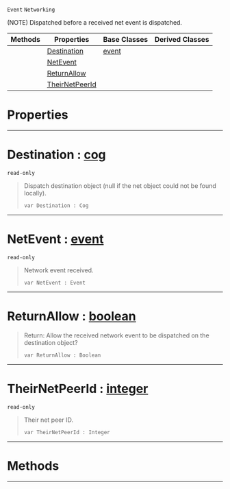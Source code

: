  `Event` `Networking`



(NOTE) Dispatched before a received net event is dispatched.

|Methods|Properties|Base Classes|Derived Classes|
|---|---|---|---|
| |[ Destination](https://github.com/ZilchEngine/ZilchDocs/blob/master/code_reference/class_reference/neteventreceived.markdown#destination-zilch-engine)|[event](https://github.com/ZilchEngine/ZilchDocs/blob/master/code_reference/class_reference/event.markdown)| |
| |[ NetEvent](https://github.com/ZilchEngine/ZilchDocs/blob/master/code_reference/class_reference/neteventreceived.markdown#netevent-zilch-engine-doc)| | |
| |[ ReturnAllow](https://github.com/ZilchEngine/ZilchDocs/blob/master/code_reference/class_reference/neteventreceived.markdown#returnallow-zilch-engine)| | |
| |[ TheirNetPeerId](https://github.com/ZilchEngine/ZilchDocs/blob/master/code_reference/class_reference/neteventreceived.markdown#theirnetpeerid-zilch-engi)| | |


 #  Properties


---  
 #  Destination : [cog](https://github.com/ZilchEngine/ZilchDocs/blob/master/code_reference/class_reference/cog.markdown)

 `read-only`

> Dispatch destination object (null if the net object could not be found locally).
> ``` lang=cpp, name=Nada
> var Destination : Cog


---  
 #  NetEvent : [event](https://github.com/ZilchEngine/ZilchDocs/blob/master/code_reference/class_reference/event.markdown)

 `read-only`

> Network event received.
> ``` lang=cpp, name=Nada
> var NetEvent : Event


---  
 #  ReturnAllow : [boolean](https://github.com/ZilchEngine/ZilchDocs/blob/master/code_reference/nada_base_types/boolean.markdown)

> Return: Allow the received network event to be dispatched on the destination object?
> ``` lang=cpp, name=Nada
> var ReturnAllow : Boolean


---  
 #  TheirNetPeerId : [integer](https://github.com/ZilchEngine/ZilchDocs/blob/master/code_reference/nada_base_types/integer.markdown)

 `read-only`

> Their net peer ID.
> ``` lang=cpp, name=Nada
> var TheirNetPeerId : Integer


---  
 #  Methods


---  
 

 